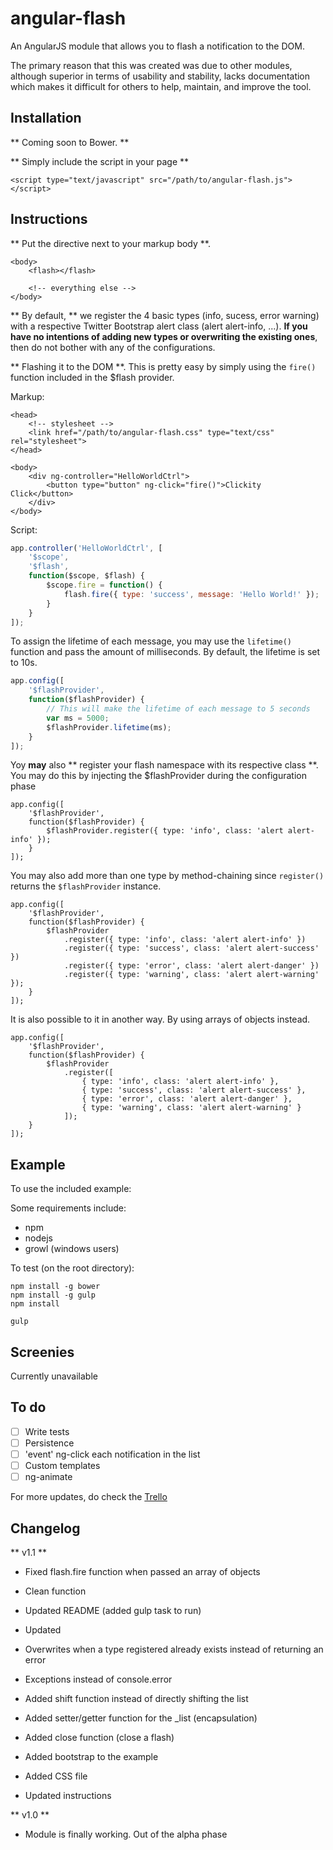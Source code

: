 angular-flash
=============

An AngularJS module that allows you to flash a notification to the DOM.

The primary reason that this was created was due to other modules, although superior in terms of usability and stability, lacks documentation which makes it difficult for others to help, maintain, and improve the tool.

## Installation

** Coming soon to Bower. **

** Simply include the script in your page **

```
<script type="text/javascript" src="/path/to/angular-flash.js"></script>
```

## Instructions ##

** Put the directive next to your markup body **. 

```
<body>
	<flash></flash>

	<!-- everything else -->
</body>
```

** By default, ** we register the 4 basic types (info, sucess, error warning) with a respective Twitter Bootstrap alert class (alert alert-info, ...). **If you have no intentions of adding new types or overwriting the existing ones**, then do not bother with any of the configurations.

** Flashing it to the DOM **. This is pretty easy by simply using the ```fire()``` function included in the $flash provider.

Markup:

```
<head>
	<!-- stylesheet -->
	<link href="/path/to/angular-flash.css" type="text/css" rel="stylesheet">
</head>

<body>
	<div ng-controller="HelloWorldCtrl">
		<button type="button" ng-click="fire()">Clickity Click</button>
	</div>
</body>
````

Script:

```javascript
app.controller('HelloWorldCtrl', [
	'$scope', 
	'$flash',
	function($scope, $flash) {
		$scope.fire = function() {
			flash.fire({ type: 'success', message: 'Hello World!' });
		}
	}
]);
```

To assign the lifetime of each message, you may use the ```lifetime()``` function and pass the amount of milliseconds. By default, the lifetime is set to 10s.

```javascript
app.config([
	'$flashProvider',
	function($flashProvider) {
		// This will make the lifetime of each message to 5 seconds
		var ms = 5000;
		$flashProvider.lifetime(ms);
	}
]);
```

Yoy **may** also ** register your flash namespace with its respective class **. You may do this by injecting the $flashProvider during the configuration phase

```
app.config([
	'$flashProvider',
	function($flashProvider) {
		$flashProvider.register({ type: 'info', class: 'alert alert-info' });
	}
]);
```

You may also add more than one type by method-chaining since ```register()``` returns the ```$flashProvider``` instance.

```
app.config([
	'$flashProvider',
	function($flashProvider) {
		$flashProvider
			.register({ type: 'info', class: 'alert alert-info' })
			.register({ type: 'success', class: 'alert alert-success' })
			.register({ type: 'error', class: 'alert alert-danger' })
			.register({ type: 'warning', class: 'alert alert-warning' });
	}
]);
```

It is also possible to it in another way. By using arrays of objects instead.

```
app.config([
	'$flashProvider',
	function($flashProvider) {
		$flashProvider
			.register([
				{ type: 'info', class: 'alert alert-info' },
				{ type: 'success', class: 'alert alert-success' },
				{ type: 'error', class: 'alert alert-danger' },
				{ type: 'warning', class: 'alert alert-warning' }
			]);
	}
]);
```

## Example ##

To use the included example:

Some requirements include:

- npm
- nodejs
- growl (windows users)

To test (on the root directory):

```
npm install -g bower
npm install -g gulp
npm install

gulp
```

## Screenies ##

Currently unavailable

## To do ##

- [ ] Write tests
- [ ] Persistence
- [ ] 'event' ng-click each notification in the list
- [ ] Custom templates
- [ ] ng-animate

For more updates, do check the [Trello](https://trello.com/b/5soqLral/ng-flash)

## Changelog ##

** v1.1 **
- Fixed flash.fire function when passed an array of objects
- Clean function
- Updated README (added gulp task to run)
- Updated 
- Overwrites when a type registered already exists instead of returning an error
- Exceptions instead of console.error

- Added shift function instead of directly shifting the list
- Added setter/getter function for the _list (encapsulation)
- Added close function (close a flash)

- Added bootstrap to the example
- Added CSS file
- Updated instructions

** v1.0 **

- Module is finally working. Out of the alpha phase